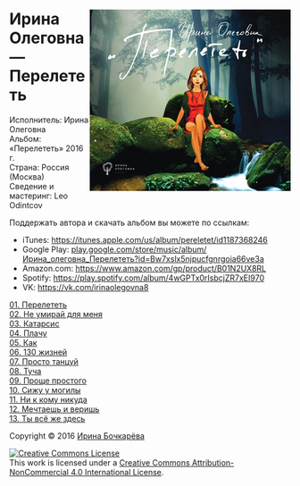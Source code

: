 <div><a href="cover/original.jpg"><img alt="Ирина Олеговна — Перелететь" align="right" src="cover/360.jpg"></a> <h1>Ирина Олеговна — Перелететь</h1></div>

Исполнитель: Ирина Олеговна  
Альбом: «Перелететь» 2016 г.  
Страна: Россия (Москва)  
Сведение и мастеринг: Leo Odintcov

Поддержать автора и скачать альбом вы можете по ссылкам:

* iTunes: https://itunes.apple.com/us/album/pereletet/id1187368246  
* Google Play: [play.google.com/store/music/album/Ирина\_олеговна\_Перелететь?id=Bw7xslx5njpucfgnrgoia66ve3a](https://play.google.com/store/music/album/%D0%98%D1%80%D0%B8%D0%BD%D0%B0_%D0%BE%D0%BB%D0%B5%D0%B3%D0%BE%D0%B2%D0%BD%D0%B0_%D0%9F%D0%B5%D1%80%D0%B5%D0%BB%D0%B5%D1%82%D0%B5%D1%82%D1%8C?id=Bw7xslx5njpucfgnrgoia66ve3a)  
* Amazon.com: https://www.amazon.com/gp/product/B01N2UX8RL  
* Spotify: https://play.spotify.com/album/4wGPTx0rIsbcjZR7xEI970  
* VK: https://vk.com/irinaolegovna8

[01. Перелететь](lyrics/01.%20Перелететь.md)  
[02. Не умирай для меня](lyrics/02.%20Не%20умирай%20для%20меня.md)  
[03. Катарсис](lyrics/03.%20Катарсис.md)  
[04. Плачу](lyrics/04.%20Плачу.md)  
[05. Как](lyrics/05.%20Как.md)  
[06. 130 жизней](lyrics/06.%20130%20жизней.md)  
[07. Просто танцуй](lyrics/07.%20Просто%20танцуй.md)  
[08. Туча](lyrics/08.%20Туча.md)  
[09. Проще простого](lyrics/09.%20Проще%20простого.md)  
[10. Сижу у могилы](lyrics/10.%20Сижу%20у%20могилы.md)  
[11. Ни к кому никуда](lyrics/11.%20Ни%20к%20кому%20никуда.md)  
[12. Мечтаешь и веришь](lyrics/12.%20Мечтаешь%20и%20веришь.md)  
[13. Ты всё же здесь](lyrics/13.%20Ты%20всё%20же%20здесь.md)  

Copyright © 2016 [Ирина Бочкарёва](https://vk.com/iriole)

<a rel="license" href="http://creativecommons.org/licenses/by-nc/4.0/"><img alt="Creative Commons License" style="border-width:0" src="https://i.creativecommons.org/l/by-nc/4.0/80x15.png" /></a><br />This work is licensed under a <a rel="license" href="http://creativecommons.org/licenses/by-nc/4.0/">Creative Commons Attribution-NonCommercial 4.0 International License</a>.
